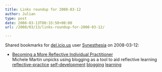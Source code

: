 ```yaml
---
title: Links roundup for 2008-03-12
author: Julian
type: post
date: 2008-03-13T00:33:50+00:00
url: /2008/03/13/links-roundup-for-2008-03-12/

---
```

Shared bookmarks for [del.icio.us][1] user [Synesthesia][2] on 2008-03-12:

  * [Becoming a More Reflective Individual Practitioner][3]  
    Michele Martin unpicks using blogging as a tool to aid reflective learning   
    [reflective-practice][4] [self-development][5] [blogging][6] [learning][7]

 [1]: http://del.icio.us/
 [2]: http://del.icio.us/synesthesia
 [3]: http://michelemartin.typepad.com/thebambooprojectblog//2008/03/incorporating-r.html?b9f3d320
 [4]: http://del.icio.us/synesthesia/reflective-practice
 [5]: http://del.icio.us/synesthesia/self-development
 [6]: http://del.icio.us/synesthesia/blogging
 [7]: http://del.icio.us/synesthesia/learning